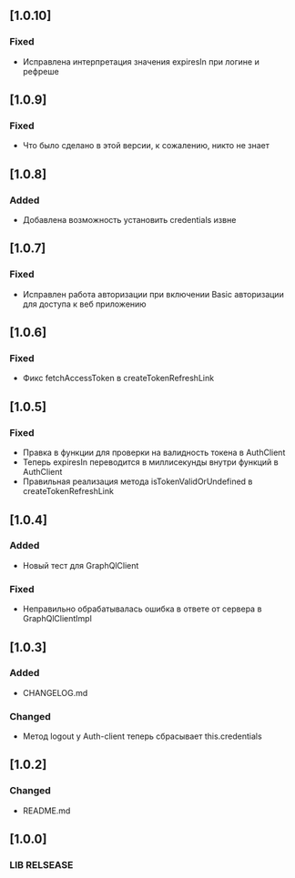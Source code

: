 ## [1.0.10]
### Fixed
- Исправлена интерпретация значения expiresIn при логине и рефреше

## [1.0.9]
### Fixed
- Что было сделано в этой версии, к сожалению, никто не знает

## [1.0.8]
### Added
- Добавлена возможность установить credentials извне

## [1.0.7]
### Fixed
- Исправлен работа авторизации при включении Basic авторизации для доступа к веб приложению

## [1.0.6]
### Fixed
- Фикс fetchAccessToken в createTokenRefreshLink

## [1.0.5]
### Fixed
- Правка в функции для проверки на валидность токена в AuthClient
- Теперь expiresIn переводится в миллисекунды внутри функций в AuthClient
- Правильная реализация метода isTokenValidOrUndefined в createTokenRefreshLink

## [1.0.4]
### Added
- Новый тест для GraphQlClient
### Fixed
- Неправильно обрабатывалась ошибка в ответе от сервера в GraphQlClientImpl

## [1.0.3]
### Added
- CHANGELOG.md
### Changed
- Метод logout у Auth-client теперь сбрасывает this.credentials


## [1.0.2]
### Changed
- README.md


## [1.0.0]
### LIB RELSEASE